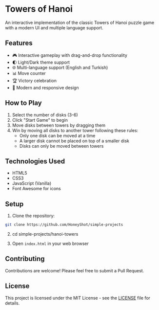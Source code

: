 # Towers of Hanoi

An interactive implementation of the classic Towers of Hanoi puzzle game with a modern UI and multiple language support.

## Features

- 🎮 Interactive gameplay with drag-and-drop functionality
- 🌓 Light/Dark theme support
- 🌐 Multi-language support (English and Turkish)
- 📊 Move counter
- 🏆 Victory celebration
- 🎨 Modern and responsive design

## How to Play

1. Select the number of disks (3-6)
2. Click "Start Game" to begin
3. Move disks between towers by dragging them
4. Win by moving all disks to another tower following these rules:
   - Only one disk can be moved at a time
   - A larger disk cannot be placed on top of a smaller disk
   - Disks can only be moved between towers

## Technologies Used

- HTML5
- CSS3
- JavaScript (Vanilla)
- Font Awesome for icons

## Setup

1. Clone the repository:
```bash
git clone https://github.com/HoneyShot/simple-projects
```

2. cd simple-projects/hanoi-towers

3. Open `index.html` in your web browser

## Contributing

Contributions are welcome! Please feel free to submit a Pull Request.

## License

This project is licensed under the MIT License - see the [LICENSE](LICENSE) file for details. 